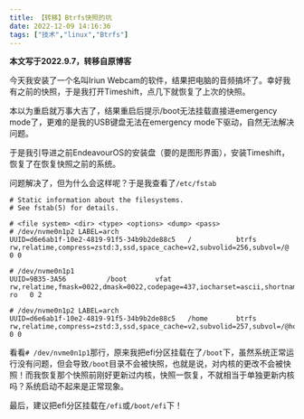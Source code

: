 ```yaml
---
title: 【转移】Btrfs快照的坑
date: 2022-12-09 14:16:36
tags: ["技术","linux","Btrfs"]
---
```


**本文写于2022.9.7，转移自原博客**  

今天我安装了一个名叫Iriun Webcam的软件，结果把电脑的音频搞坏了。幸好我有之前的快照，于是我打开Timeshift，点几下就恢复了上次的快照。  

本以为重启就万事大吉了，结果重启后提示/boot无法挂载直接进emergency mode了，更难的是我的USB键盘无法在emergency mode下驱动，自然无法解决问题。  

于是我引导进之前EndeavourOS的安装盘（要的是图形界面），安装Timeshift，恢复了在恢复快照之前的系统。  

问题解决了，但为什么会这样呢？于是我查看了`/etc/fstab`  
```
# Static information about the filesystems.
# See fstab(5) for details.

# <file system> <dir> <type> <options> <dump> <pass>
# /dev/nvme0n1p2 LABEL=arch
UUID=d6e6ab1f-10e2-4819-91f5-34b9b2de88c5	/         	btrfs     	rw,relatime,compress=zstd:3,ssd,space_cache=v2,subvolid=256,subvol=/@	0 0

# /dev/nvme0n1p1
UUID=9B35-3A56      	/boot     	vfat      	rw,relatime,fmask=0022,dmask=0022,codepage=437,iocharset=ascii,shortname=mixed,utf8,errors=remount-ro	0 2

# /dev/nvme0n1p2 LABEL=arch
UUID=d6e6ab1f-10e2-4819-91f5-34b9b2de88c5	/home     	btrfs     	rw,relatime,compress=zstd:3,ssd,space_cache=v2,subvolid=257,subvol=/@home	0 0
```  

看看`# /dev/nvme0n1p1`那行，原来我把efi分区挂载在了`/boot`下，虽然系统正常运行没有问题，但会导致`/boot`目录不会被快照，也就是说，对内核的更改不会被快照！而我恢复那个快照前刚好更新过内核，快照一恢复，不就相当于单独更新内核吗？系统启动不起来是正常现象。  

最后，建议把efi分区挂载在`/efi`或`/boot/efi`下！